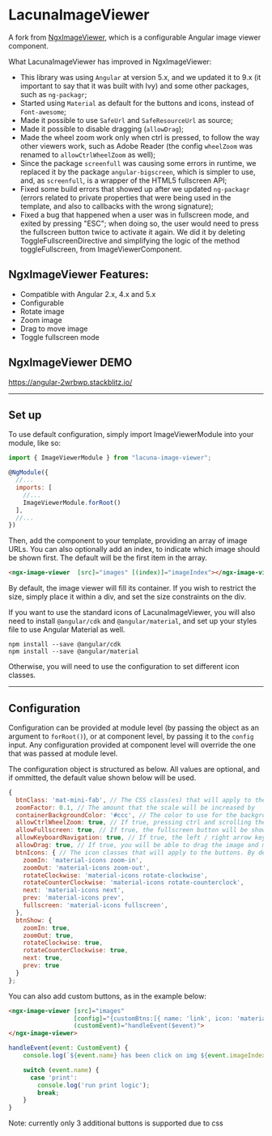 # LacunaImageViewer

A fork from [NgxImageViewer](https://github.com/jpilfold/ngx-image-viewer), which is a configurable Angular image viewer component.

What LacunaImageViewer has improved in NgxImageViewer:
 * This library was using `Angular` at version 5.x, and we updated it to 9.x (it important to say that it was built with Ivy) and some other packages, such as `ng-packagr`;
 * Started using `Material` as default for the buttons and icons, instead of `Font-awesome`;
 * Made it possible to use `SafeUrl` and `SafeResourceUrl` as source; 
 * Made it possible to disable dragging (`allowDrag`);
 * Made the wheel zoom work only when ctrl is pressed, to follow the way other viewers work, such as Adobe Reader (the config `wheelZoom` was renamed to `allowCtrlWheelZoom` as well);
 * Since the package `screenfull` was causing some errors in runtime, we replaced it by the package `angular-bigscreen`, which is simpler to use, and, as `screenfull`, is a wrapper of the HTML5 fullscreen API;
 * Fixed some build errors that showed up after we updated `ng-packagr` (errors related to private properties that were being used in the template, and also to callbacks with the wrong signature);
 * Fixed a bug that happened when a user was in fullscreen mode, and exited by pressing "ESC"; when doing so, the user would need to press the fullscreen button twice to activate it again. We did it by deleting ToggleFullscreenDirective and simplifying the logic of the method toggleFullscreen, from ImageViewerComponent.

## NgxImageViewer Features:
 * Compatible with Angular 2.x, 4.x and 5.x
 * Configurable
 * Rotate image
 * Zoom image
 * Drag to move image
 * Toggle fullscreen mode

## NgxImageViewer DEMO

https://angular-2wrbwp.stackblitz.io/

---

## Set up

To use default configuration, simply import ImageViewerModule into your module, like so:

```javascript
import { ImageViewerModule } from "lacuna-image-viewer";

@NgModule({
  //...
  imports: [
    //...
    ImageViewerModule.forRoot()
  ],
  //...
})
```

Then, add the component to your template, providing an array of image URLs. You can also optionally add an index, to indicate which image should be shown first. The default will be the first item in the array.

```html
<ngx-image-viewer  [src]="images" [(index)]="imageIndex"></ngx-image-viewer>
```

By default, the image viewer will fill its container. If you wish to restrict the size, simply place it within a div, and set the size constraints on the div.


If you want to use the standard icons of LacunaImageViewer, you will also need to install `@angular/cdk` and `@angular/material`, and set up your styles file to use Angular Material as well.

```
npm install --save @angular/cdk
npm install --save @angular/material
```

Otherwise, you will need to use the configuration to set different icon classes.


---

## Configuration

Configuration can be provided at module level (by passing the object as an argument to `forRoot()`), or at component level, by passing it to the `config` input. Any configuration provided at component level will override the one that was passed at module level.

The configuration object is structured as below. All values are optional, and if ommitted, the default value shown below will be used.

```javascript
{
  btnClass: 'mat-mini-fab', // The CSS class(es) that will apply to the buttons
  zoomFactor: 0.1, // The amount that the scale will be increased by
  containerBackgroundColor: '#ccc', // The color to use for the background. This can provided in hex, or rgb(a).
  allowCtrlWheelZoom: true, // If true, pressing ctrl and scrolling the mouse wheel will be used to zoom in and out when the cursor is inside the component
  allowFullscreen: true, // If true, the fullscreen button will be shown, allowing the user to entr fullscreen mode
  allowKeyboardNavigation: true, // If true, the left / right arrow keys can be used for navigation
  allowDrag: true, // If true, you will be able to drag the image and move it inside the container
  btnIcons: { // The icon classes that will apply to the buttons. By default, font-awesome is used.
    zoomIn: 'material-icons zoom-in',
	zoomOut: 'material-icons zoom-out',
	rotateClockwise: 'material-icons rotate-clockwise',
	rotateCounterClockwise: 'material-icons rotate-counterclock',
	next: 'material-icons next',
	prev: 'material-icons prev',
	fullscreen: 'material-icons fullscreen',
  },
  btnShow: {
    zoomIn: true,
    zoomOut: true,
    rotateClockwise: true,
    rotateCounterClockwise: true,
    next: true,
    prev: true
  }
};
```

You can also add custom buttons, as in the example below: 

```html 
<ngx-image-viewer [src]="images" 
                  [config]="{customBtns:[{ name: 'link', icon: 'material-icons link' }]}"
                  (customEvent)="handleEvent($event)">
</ngx-image-viewer>
```

```javascript
handleEvent(event: CustomEvent) {
    console.log(`${event.name} has been click on img ${event.imageIndex + 1}`);

    switch (event.name) {
      case 'print':
        console.log('run print logic');
        break;
    }
}
```

Note: currently only 3 additional buttons is supported due to css


